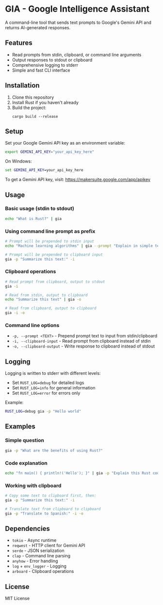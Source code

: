 # GIA - Google Intelligence Assistant

A command-line tool that sends text prompts to Google's Gemini API and returns AI-generated responses.

## Features

- Read prompts from stdin, clipboard, or command line arguments
- Output responses to stdout or clipboard
- Comprehensive logging to stderr
- Simple and fast CLI interface

## Installation

1. Clone this repository
2. Install Rust if you haven't already
3. Build the project:
   ```
   cargo build --release
   ```

## Setup

Set your Google Gemini API key as an environment variable:

```bash
export GEMINI_API_KEY="your_api_key_here"
```

On Windows:
```cmd
set GEMINI_API_KEY=your_api_key_here
```

To get a Gemini API key, visit: https://makersuite.google.com/app/apikey

## Usage

### Basic usage (stdin to stdout)
```bash
echo "What is Rust?" | gia
```

### Using command line prompt as prefix
```bash
# Prompt will be prepended to stdin input
echo "Machine learning algorithms" | gia --prompt "Explain in simple terms:"

# Prompt will be prepended to clipboard input  
gia -p "Summarize this text:" -i
```

### Clipboard operations
```bash
# Read prompt from clipboard, output to stdout
gia -i

# Read from stdin, output to clipboard
echo "Summarize this text" | gia -o

# Read from clipboard, output to clipboard
gia -i -o
```

### Command line options

- `-p, --prompt <TEXT>` - Prepend prompt text to input from stdin/clipboard
- `-i, --clipboard-input` - Read prompt from clipboard instead of stdin
- `-o, --clipboard-output` - Write response to clipboard instead of stdout

## Logging

Logging is written to stderr with different levels:
- Set `RUST_LOG=debug` for detailed logs
- Set `RUST_LOG=info` for general information
- Set `RUST_LOG=error` for errors only

Example:
```bash
RUST_LOG=debug gia -p "Hello world"
```

## Examples

### Simple question
```bash
gia -p "What are the benefits of using Rust?"
```

### Code explanation
```bash
echo "fn main() { println!('Hello'); }" | gia -p "Explain this Rust code:"
```

### Working with clipboard
```bash
# Copy some text to clipboard first, then:
gia -p "Summarize this text:" -i

# Translate text from clipboard to clipboard
gia -p "Translate to Spanish:" -i -o
```

## Dependencies

- `tokio` - Async runtime
- `reqwest` - HTTP client for Gemini API
- `serde` - JSON serialization
- `clap` - Command line parsing
- `anyhow` - Error handling
- `log` + `env_logger` - Logging
- `arboard` - Clipboard operations

## License

MIT License